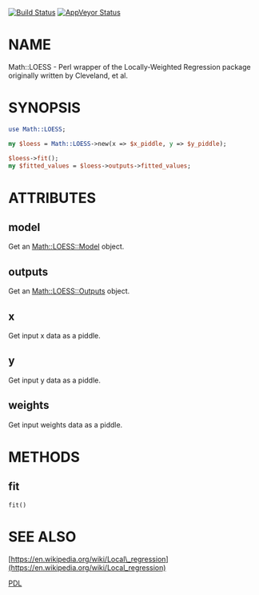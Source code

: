 [![Build Status](https://travis-ci.org/stphnlyd/perl5-Math-LOESS.svg?branch=master)](https://travis-ci.org/stphnlyd/perl5-Math-LOESS)
[![AppVeyor Status](https://ci.appveyor.com/api/projects/status/github/stphnlyd/perl5-Math-LOESS?branch=master&svg=true)](https://ci.appveyor.com/project/stphnlyd/perl5-Math-LOESS)

# NAME

Math::LOESS - Perl wrapper of the Locally-Weighted Regression package originally written by Cleveland, et al.

# SYNOPSIS

```perl
use Math::LOESS;

my $loess = Math::LOESS->new(x => $x_piddle, y => $y_piddle);

$loess->fit();
my $fitted_values = $loess->outputs->fitted_values;
```

# ATTRIBUTES

## model

Get an [Math::LOESS::Model](https://metacpan.org/pod/Math::LOESS::Model) object.

## outputs

Get an [Math::LOESS::Outputs](https://metacpan.org/pod/Math::LOESS::Outputs) object.

## x

Get input x data as a piddle.

## y

Get input y data as a piddle.

## weights

Get input weights data as a piddle.

# METHODS

## fit

```
fit()
```

# SEE ALSO

[https://en.wikipedia.org/wiki/Local\_regression](https://en.wikipedia.org/wiki/Local_regression)

[PDL](https://metacpan.org/pod/PDL)
